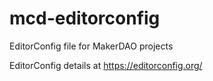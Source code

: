 # mcd-editorconfig

EditorConfig file for MakerDAO projects 

EditorConfig details at https://editorconfig.org/
